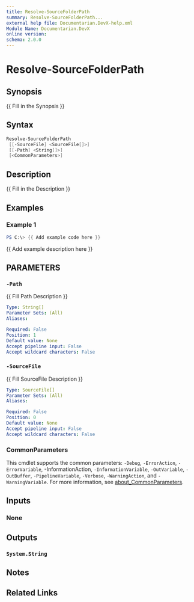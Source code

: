 ```yaml
---
title: Resolve-SourceFolderPath
summary: Resolve-SourceFolderPath...
external help file: Documentarian.DevX-help.xml
Module Name: Documentarian.DevX
online version:
schema: 2.0.0
---
```


# Resolve-SourceFolderPath

## Synopsis

{{ Fill in the Synopsis }}

## Syntax

```powershell
Resolve-SourceFolderPath
 [[-SourceFile] <SourceFile[]>]
 [[-Path] <String[]>]
 [<CommonParameters>]
```

## Description

{{ Fill in the Description }}

## Examples

### Example 1

```powershell
PS C:\> {{ Add example code here }}
```

{{ Add example description here }}

## PARAMETERS

### `-Path`

{{ Fill Path Description }}

```yaml
Type: String[]
Parameter Sets: (All)
Aliases:

Required: False
Position: 1
Default value: None
Accept pipeline input: False
Accept wildcard characters: False
```

### `-SourceFile`

{{ Fill SourceFile Description }}

```yaml
Type: SourceFile[]
Parameter Sets: (All)
Aliases:

Required: False
Position: 0
Default value: None
Accept pipeline input: False
Accept wildcard characters: False
```

### CommonParameters

This cmdlet supports the common parameters: `-Debug`, `-ErrorAction`, `-ErrorVariable`,
-InformationAction, `-InformationVariable`, `-OutVariable`, `-OutBuffer`, `-PipelineVariable`,
`-Verbose`, `-WarningAction`, and `-WarningVariable`. For more information, see
[about_CommonParameters](http://go.microsoft.com/fwlink/?LinkID=113216).

## Inputs

### None

## Outputs

### `System.String`

## Notes

## Related Links
